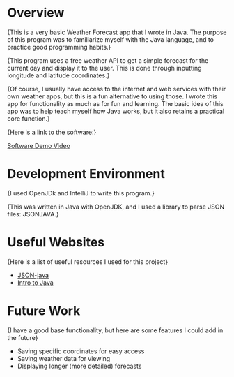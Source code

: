 # Overview

{This is a very basic Weather Forecast app that I wrote in Java. The purpose of this program was to familiarize myself with the Java language, and to practice good programming habits.}

{This program uses a free weather API to get a simple forecast for the current day and display it to the user. This is done through inputting longitude and latitude coordinates.}

{Of course, I usually have access to the internet and web services with their own weather apps, but this is a fun alternative to using those. I wrote this app for functionality as much as for fun and learning. The basic idea of this app was to help teach myself how Java works, but it also retains a practical core function.}

{Here is a link to the software:}

[Software Demo Video](https://youtu.be/MgOUL4eZbJs)

# Development Environment

{I used OpenJDk and IntelliJ to write this program.}

{This was written in Java with OpenJDK, and I used a library to parse JSON files: JSONJAVA.}

# Useful Websites

{Here is a list of useful resources I used for this project}

- [JSON-java](https://github.com/stleary/JSON-java)
- [Intro to Java](https://www.jetbrains.com/help/idea/creating-and-running-your-first-java-application.html)

# Future Work

{I have a good base functionality, but here are some features I could add in the future}

- Saving specific coordinates for easy access
- Saving weather data for viewing
- Displaying longer (more detailed) forecasts